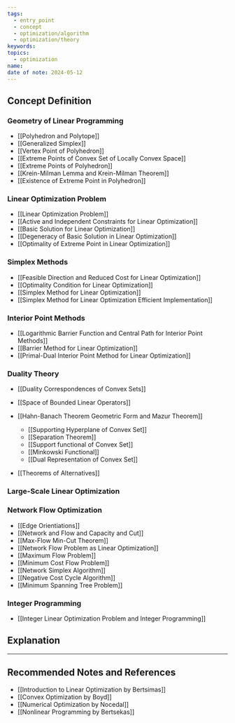 ```yaml
---
tags:
  - entry_point
  - concept
  - optimization/algorithm
  - optimization/theory
keywords: 
topics:
  - optimization
name: 
date of note: 2024-05-12
---
```


## Concept Definition

### Geometry of Linear Programming

- [[Polyhedron and Polytope]]
- [[Generalized Simplex]]
- [[Vertex Point of Polyhedron]]
- [[Extreme Points of Convex Set of Locally Convex Space]]
- [[Extreme Points of Polyhedron]]
- [[Krein-Milman Lemma and Krein-Milman Theorem]]
- [[Existence of Extreme Point in Polyhedron]]

### Linear Optimization Problem

- [[Linear Optimization Problem]]
- [[Active and Independent Constraints for Linear Optimization]]
- [[Basic Solution for Linear Optimization]]
- [[Degeneracy of Basic Solution in Linear Optimization]]
- [[Optimality of Extreme Point in Linear Optimization]]


### Simplex Methods

- [[Feasible Direction and Reduced Cost for Linear Optimization]]
- [[Optimality Condition for Linear Optimization]]
- [[Simplex Method for Linear Optimization]]
- [[Simplex Method for Linear Optimization Efficient Implementation]]

### Interior Point Methods

- [[Logarithmic Barrier Function and Central Path for Interior Point Methods]]
- [[Barrier Method for Linear Optimization]]
- [[Primal-Dual Interior Point Method for Linear Optimization]]

### Duality Theory

- [[Duality Correspondences of Convex Sets]]
- [[Space of Bounded Linear Operators]]
- [[Hahn-Banach Theorem Geometric Form and Mazur Theorem]]
	- [[Supporting Hyperplane of Convex Set]]
	- [[Separation Theorem]]
	- [[Support functional of Convex Set]]
	- [[Minkowski Functional]]
	- [[Dual Representation of Convex Set]]

- [[Theorems of Alternatives]]

### Large-Scale Linear Optimization



### Network Flow Optimization

- [[Edge Orientiations]]
- [[Network and Flow and Capacity and Cut]]
- [[Max-Flow Min-Cut Theorem]]
- [[Network Flow Problem as Linear Optimization]]
- [[Maximum Flow Problem]]
- [[Minimum Cost Flow Problem]]
- [[Network Simplex Algorithm]]
- [[Negative Cost Cycle Algorithm]]
- [[Minimum Spanning Tree Problem]]


### Integer Programming

- [[Integer Linear Optimization Problem and Integer Programming]]




## Explanation





-----------
##  Recommended Notes and References

- [[Introduction to Linear Optimization by Bertsimas]]
- [[Convex Optimization by Boyd]]
- [[Numerical Optimization by Nocedal]]
- [[Nonlinear Programming by Bertsekas]]